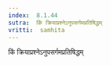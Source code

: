 ```yaml
---
index:  8.1.44
sutra:  किं क्रियाप्रश्नेऽनुपसर्गमप्रतिषिद्धम्
vritti:  samhita 
---
```


किं क्रियाप्रश्नेऽनुपसर्गमप्रतिषिद्धम्

